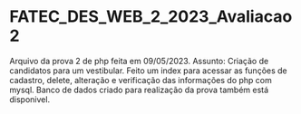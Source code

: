 # FATEC_DES_WEB_2_2023_Avaliacao2

Arquivo da prova 2 de php feita em 09/05/2023.
Assunto: Criação de candidatos para um vestibular.
Feito um index para acessar as funções de cadastro, delete, alteração e verificação das informações do php com mysql.
Banco de dados criado para realização da prova também está disponivel.

